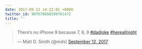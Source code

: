 ```yaml
---
date: 2017-09-12 14:22:01 +0000
twitter_id: 907670650390761472
title: ''
---
```


<blockquote class="twitter-tweet"><p lang="en" dir="ltr">There’s no iPhone 9 because 7, 8, 9 <a href="https://twitter.com/hashtag/dadjoke?src=hash&amp;ref_src=twsrc%5Etfw">#dadjoke</a> <a href="https://twitter.com/hashtag/hereallnight?src=hash&amp;ref_src=twsrc%5Etfw">#hereallnight</a></p>&mdash; Matt D. Smith (@mds) <a href="https://twitter.com/mds/status/907670172122697728?ref_src=twsrc%5Etfw">September 12, 2017</a></blockquote>
<script async src="https://platform.twitter.com/widgets.js" charset="utf-8"></script>
